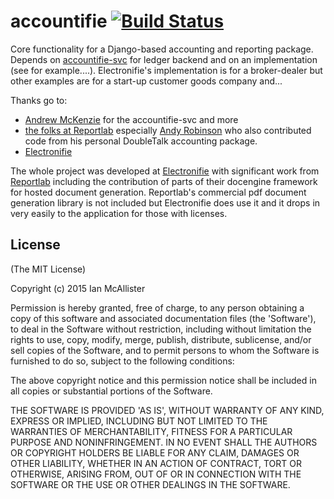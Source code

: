 # accountifie [![Build Status](https://travis-ci.org/electronifie/accountifie.svg)](https://travis-ci.org/electronifie/accountifie)

Core functionality for a Django-based accounting and reporting package.
Depends on [accountifie-svc](https://github.com/electronifie/accountifie-svc/) for ledger backend and on an implementation (see for example....).
Electronifie's implementation is for a broker-dealer but other examples are for a start-up customer goods company and...


Thanks go to:

- [Andrew McKenzie](https://github.com/andrewpmckenzie) for the accountifie-svc and more
- [the folks at Reportlab](http://www.reportlab.com) especially [Andy Robinson](https://github.com/captainrobbo) who also contributed code from his personal DoubleTalk accounting package.
- [Electronifie](http://www.electronifie.com)

The whole project was developed at [Electronifie](http://www.electronifie.com) with significant work from [Reportlab](http://www.reportlab.com) including the contribution of parts of their docengine framework for hosted document generation. Reportlab's commercial pdf document generation library is not included but Electronifie does use it and it drops in very easily to the application for those with licenses.

## License

(The MIT License)

Copyright (c) 2015 Ian McAllister

Permission is hereby granted, free of charge, to any person obtaining a copy of this software and associated documentation files (the 'Software'), to deal in the Software without restriction, including without limitation the rights to use, copy, modify, merge, publish, distribute, sublicense, and/or sell copies of the Software, and to permit persons to whom the Software is furnished to do so, subject to the following conditions:

The above copyright notice and this permission notice shall be included in all copies or substantial portions of the Software.

THE SOFTWARE IS PROVIDED 'AS IS', WITHOUT WARRANTY OF ANY KIND, EXPRESS OR IMPLIED, INCLUDING BUT NOT LIMITED TO THE WARRANTIES OF MERCHANTABILITY, FITNESS FOR A PARTICULAR PURPOSE AND NONINFRINGEMENT. IN NO EVENT SHALL THE AUTHORS OR COPYRIGHT HOLDERS BE LIABLE FOR ANY CLAIM, DAMAGES OR OTHER LIABILITY, WHETHER IN AN ACTION OF CONTRACT, TORT OR OTHERWISE, ARISING FROM, OUT OF OR IN CONNECTION WITH THE SOFTWARE OR THE USE OR OTHER DEALINGS IN THE SOFTWARE.
